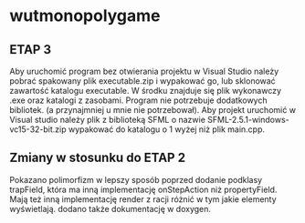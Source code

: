 # wutmonopolygame


ETAP 3
-----------------------------

Aby uruchomić program bez otwierania projektu w Visual Studio należy pobrać spakowany plik executable.zip i wypakować go, lub sklonować zawartość katalogu executable. W środku znajduje się plik wykonawczy .exe oraz katalogi z zasobami. Program nie potrzebuje dodatkowych bibliotek. (a przynajmniej u mnie nie potrzebował).
Aby projekt uruchomić w Visual studio należy plik z biblioteką SFML o nazwie SFML-2.5.1-windows-vc15-32-bit.zip wypakować do katalogu o 1 wyżej niż plik main.cpp.

Zmiany w stosunku do ETAP 2
---------------------------
Pokazano polimorfizm w lepszy sposób poprzed dodanie podklasy trapField, która ma inną implementację onStepAction niż propertyField. Mają też inną implementację render
z racji różnić w tym jakie elementy wyświetlają. dodano także dokumentację w doxygen.
